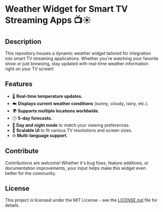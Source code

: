 # Weather Widget for Smart TV Streaming Apps 📺☀️

## Description

This repository houses a dynamic weather widget tailored for integration into smart TV streaming applications. Whether you're watching your favorite show or just browsing, stay updated with real-time weather information right on your TV screen!

## Features

- 🌡️ **Real-time temperature updates.**
- ☁️ **Displays current weather conditions** (sunny, cloudy, rainy, etc.).
- 🌍 **Supports multiple locations worldwide.**
- 🕒 **5-day forecasts.**
- 🌙 **Day and night mode** to match your viewing preferences.
- 📏 **Scalable UI** to fit various TV resolutions and screen sizes.
- 🌐 **Multi-language support.**

## Contribute

Contributions are welcome! Whether it's bug fixes, feature additions, or documentation improvements, your input helps make this widget even better for the community.

## License

This project is licensed under the MIT License - see the [LICENSE.md](./LICENSE.md) file for details.
